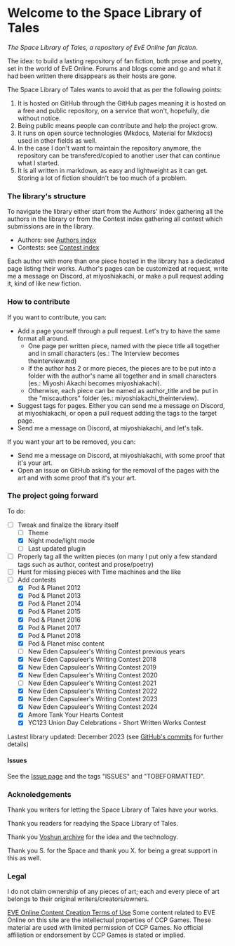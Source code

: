 # Welcome to the Space Library of Tales

*The Space Library of Tales, a repository of EvE Online fan fiction.*

The idea: to build a lasting repository of fan fiction, both prose and poetry, set in the world of EvE Online. Forums and blogs come and go and what it had been written there disappears as their hosts are gone.

The Space Library of Tales wants to avoid that as per the following points:

1. It is hosted on GitHub through the GitHub pages meaning it is hosted on a free and public repository, on a service that won't, hopefully, die without notice.
2. Being public means people can contribute and help the project grow.
3. It runs on open source technologies (Mkdocs, Material for Mkdocs) used in other fields as well.
4. In the case I don't want to maintain the repository anymore, the repository can be transfered/copied to another user that can continue what I started.
5. It is all written in markdown, as easy and lightweight as it can get. Storing a lot of fiction shouldn't be too much of a problem.


### The library's structure

To navigate the library either start from the Authors' index gathering all the authors in the library or from the Contest index gathering all contest which submissions are in the library.

- Authors: see [Authors index](authorsindex.md)
- Contests: see [Contest index](contestindex.md)

Each author with more than one piece hosted in the library has a dedicated page listing their works. Author's pages can be customized at request, write me a message on Discord, at miyoshiakachi, or make a pull request adding it, kind of like new fiction.


### How to contribute

If you want to contribute, you can:

- Add a page yourself through a pull request. Let's try to have the same format all around.
    - One page per written piece, named with the piece title all together and in small characters (es.: The Interview becomes theinterview.md)
    - If the author has 2 or more pieces, the pieces are to be put into a folder with the author's name all together and in small characters (es.: Miyoshi Akachi becomes miyoshiakachi).
    - Otherwise, each piece can be named as author_title and be put in the "miscauthors" folder (es.: miyoshiakachi_theinterview).
- Suggest tags for pages. Either you can send me a message on Discord, at miyoshiakachi, or open a pull request adding the tags to the target page.
- Send me a message on Discord, at miyoshiakachi, and let's talk.

If you want your art to be removed, you can:

- Send me a message on Discord, at miyoshiakachi, with some proof that it's your art.
- Open an issue on GitHub asking for the removal of the pages with the art and with some proof that it's your art.


### The project going forward

To do:

 - [ ] Tweak and finalize the library itself
    - [ ] Theme
    - [x] Night mode/light mode
    - [ ] Last updated plugin
 - [ ] Properly tag all the written pieces (on many I put only a few standard tags such as author, contest and prose/poetry)
 - [ ] Hunt for missing pieces with Time machines and the like
 - [ ] Add contests
    - [x] Pod & Planet 2012
    - [x] Pod & Planet 2013
    - [x] Pod & Planet 2014
    - [x] Pod & Planet 2015
    - [x] Pod & Planet 2016
    - [x] Pod & Planet 2017
    - [x] Pod & Planet 2018
    - [x] Pod & Planet misc content
    - [ ] New Eden Capsuleer's Writing Contest previous years
    - [x] New Eden Capsuleer's Writing Contest 2018
    - [x] New Eden Capsuleer's Writing Contest 2019
    - [x] New Eden Capsuleer's Writing Contest 2020
    - [ ] New Eden Capsuleer's Writing Contest 2021
    - [x] New Eden Capsuleer's Writing Contest 2022
    - [x] New Eden Capsuleer's Writing Contest 2023
    - [x] New Eden Capsuleer's Writing Contest 2024
    - [x] Amore Tank Your Hearts Contest
    - [x] YC123 Union Day Celebrations - Short Written Works Contest

Lastest library updated: December 2023 (see [GitHub's commits](https://github.com/acfinspace/Spacelibraryoftales/commits/main) for further details)

#### Issues

See the [Issue page](issues.md) and the tags "ISSUES" and "TOBEFORMATTED".

### Acknoledgements

Thank you writers for letting the Space Library of Tales have your works.

Thank you readers for readying the Space Library of Tales.

Thank you [Voshun archive](https://voshun.pages.dev/) for the idea and the technology.

Thank you S. for the Space and thank you X. for being a great support in this as well.


### Legal

I do not claim ownership of any pieces of art; each and every piece of art belongs to their original writers/creators/owners.

[EVE Online Content Creation Terms of Use](https://community.eveonline.com/support/policies/eve-online-content-creation-terms-of-use-en/)
Some content related to EVE Online on this site are the intellectual properties of CCP Games. These material are used with limited permission of CCP Games. No official affiliation or endorsement by CCP Games is stated or implied.

